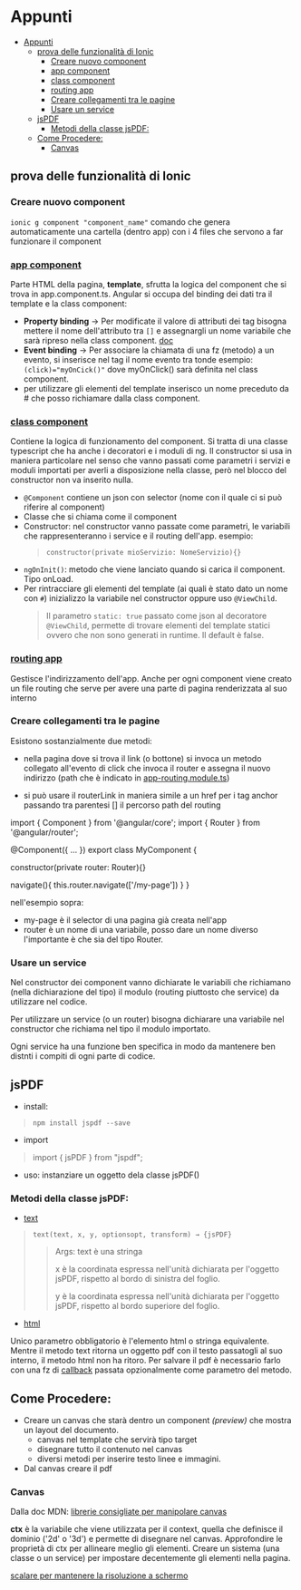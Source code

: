 # Appunti

- [Appunti](#appunti)
  - [prova delle funzionalità di Ionic](#prova-delle-funzionalità-di-ionic)
    - [Creare nuovo component](#creare-nuovo-component)
    - [app component](#app-component)
    - [class component](#class-component)
    - [routing app](#routing-app)
    - [Creare collegamenti tra le pagine](#creare-collegamenti-tra-le-pagine)
    - [Usare un service](#usare-un-service)
  - [jsPDF](#jspdf)
    - [Metodi della classe jsPDF:](#metodi-della-classe-jspdf)
  - [Come Procedere:](#come-procedere)
    - [Canvas](#canvas)


## prova delle funzionalità di Ionic

### Creare nuovo component

`ionic g component "component_name"`
comando che genera automaticamente una cartella (dentro app) con i 4 files che servono a far funzionare il component

### [app component](test-app/src/app/home/home.page.html)

Parte HTML della pagina, **template**, sfrutta la logica del component che si trova in app.component.ts.
Angular si occupa del binding dei dati tra il template e la class component:
- **Property binding** -> Per modificate il valore di attributi dei tag bisogna mettere il nome dell'attributo tra `[]` e assegnargli un nome variabile che sarà ripreso nella class component. [doc](https://angular.io/guide/property-binding)
- **Event binding** -> Per associare la chiamata di una fz (metodo) a un evento, si inserisce nel tag il nome evento tra tonde esempio: `(click)="myOnCick()"` dove myOnClick() sarà definita nel class component.
- per utilizzare gli elementi del template inserisco un nome preceduto da # che posso richiamare dalla class component.

### [class component](test-app/src/app/home/home.page.ts)

Contiene la logica di funzionamento del component.
Si tratta di una classe typescript che ha anche i decoratori e i moduli di ng.
Il constructor si usa in maniera particolare nel senso che vanno passati come parametri i servizi e moduli importati per averli a disposizione nella classe, però nel blocco del constructor non va inserito nulla.

- `@Component` contiene un json con selector (nome con il quale ci si può riferire al component)
- Classe che si chiama come il component
- Constructor: nel constructor vanno passate come parametri, le variabili che rappresenteranno i service e il routing dell'app. esempio:
  >`constructor(private mioServizio: NomeServizio){}`
- `ngOnInit()`: metodo che viene lanciato quando si carica il component. Tipo onLoad.
- Per rintracciare gli elementi del template (ai quali è stato dato un nome con `#`) inizializzo la variabile nel constructor oppure uso `@ViewChild`. 
  >Il parametro `static: true` passato come json al decoratore `@ViewChild`, permette di trovare elementi del template statici ovvero che non sono generati in runtime. Il default è false.



### [routing app](test-app/src/app/app-routing.module.ts)

Gestisce l'indirizzamento dell'app. Anche per ogni component viene creato un file routing che serve per avere una parte di pagina renderizzata al suo interno

### Creare collegamenti tra le pagine

Esistono sostanzialmente due metodi:
- nella pagina dove si trova il link (o bottone) si invoca un metodo collegato all'evento di click che invoca il router e assegna il nuovo indirizzo (path che è indicato in [app-routing.module.ts](./test-app/src/app/app-routing.module.ts))

- si può usare il routerLink in maniera simile a un href per i tag anchor passando tra parentesi [] il percorso path del routing

<xml>
import { Component } from '@angular/core';
import { Router } from '@angular/router';

@Component({
  ...
})
export class MyComponent {

  constructor(private router: Router){}

  navigate(){
    this.router.navigate(['/my-page'])
  }
}
</xml>

nell'esempio sopra:
- my-page è il selector di una pagina già creata nell'app
- router è un nome di una variabile, posso dare un nome diverso l'importante è che sia del tipo Router.

### Usare un service

Nel constructor dei component vanno dichiarate le variabili che richiamano (nella dichiarazione del tipo) il modulo (routing piuttosto che service) da utilizzare nel codice.

Per utilizzare un service (o un router) bisogna dichiarare una variabile nel constructor che richiama nel tipo il modulo importato.

Ogni service ha una funzione ben specifica in modo da mantenere ben distnti i compiti di ogni parte di codice.


## jsPDF 

- install:
>`npm install jspdf --save`

- import 
>import { jsPDF } from "jspdf";

- uso: instanziare un oggetto dela classe jsPDF()

### Metodi della classe jsPDF:
- [text](https://artskydj.github.io/jsPDF/docs/jsPDF.html#text) 
 >`text(text, x, y, optionsopt, transform) → {jsPDF}` 
 >>Args:
 >>text è una stringa
 >>
 >> x è la coordinata espressa nell'unità dichiarata per l'oggetto jsPDF, rispetto al bordo di sinistra del foglio.
 >>
 >> y è la coordinata espressa nell'unità dichiarata per l'oggetto jsPDF, rispetto al bordo superiore del foglio.

- [html](https://artskydj.github.io/jsPDF/docs/module-html.html#~html)

Unico parametro obbligatorio è l'elemento html o stringa equivalente.
Mentre il metodo text ritorna un oggetto pdf con il testo passatogli al suo interno, il metodo html non ha ritoro. 
Per salvare il pdf è necessario farlo con una fz di [callback](https://en.wikipedia.org/wiki/Callback_(computer_programming)#JavaScript) passata opzionalmente come parametro del metodo.

## Come Procedere:

- Creare un canvas che starà dentro un component *(preview)* che mostra un layout del documento.
  - canvas nel template che servirà tipo target
  - disegnare tutto il contenuto nel canvas
  - diversi metodi per inserire testo linee e immagini.
- Dal canvas creare il pdf

### Canvas

Dalla doc MDN: [librerie consigliate per manipolare canvas](https://developer.mozilla.org/en-US/docs/Web/API/Canvas_API#libraries)

**ctx** è la variabile che viene utilizzata per il context, quella che definisce il dominio ('2d' o '3d') e permette di disegnare nel canvas.
Approfondire le proprietà di ctx per allineare meglio gli elementi.
Creare un sistema (una classe o un service) per impostare decentemente gli elementi nella pagina.

[scalare per mantenere la risoluzione a schermo](https://developer.mozilla.org/en-US/docs/Web/API/Canvas_API/Tutorial/Optimizing_canvas#scaling_for_high_resolution_displays)